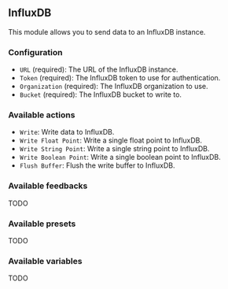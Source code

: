 ## InfluxDB

This module allows you to send data to an InfluxDB instance.

### Configuration

* `URL` (required): The URL of the InfluxDB instance.
* `Token` (required): The InfluxDB token to use for authentication.
* `Organization` (required): The InfluxDB organization to use.
* `Bucket` (required): The InfluxDB bucket to write to.

### Available actions

* `Write`: Write data to InfluxDB.
* `Write Float Point`: Write a single float point to InfluxDB.
* `Write String Point`: Write a single string point to InfluxDB.
* `Write Boolean Point`: Write a single boolean point to InfluxDB.
* `Flush Buffer`: Flush the write buffer to InfluxDB.

### Available feedbacks
TODO

### Available presets
TODO

### Available variables
TODO
